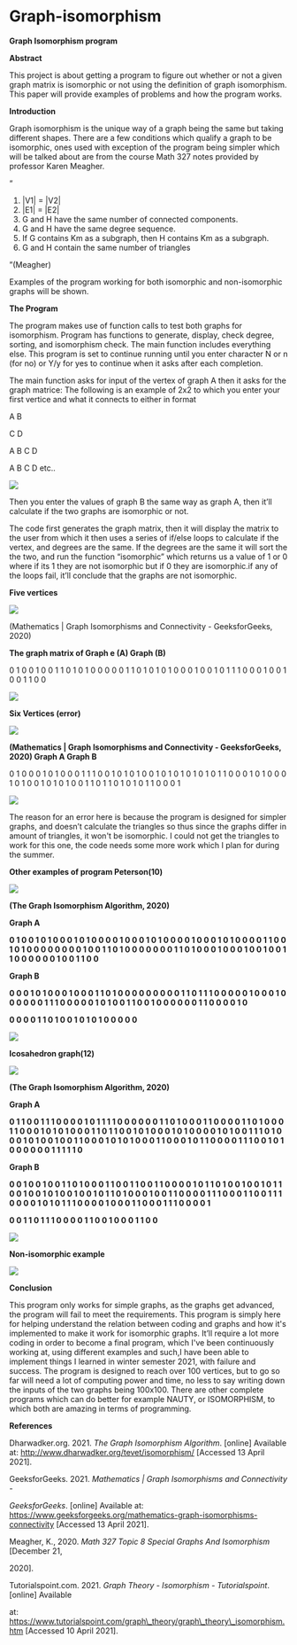 # Graph-isomorphism
﻿**Graph Isomorphism program**


**Abstract**

This project is about getting a program to figure out whether or not a given graph matrix is isomorphic or not using the definition of graph isomorphism. This paper will provide examples of problems and how the program works.

**Introduction**

Graph isomorphism is the unique way of a graph being the same but taking different shapes. There are a few conditions which qualify a graph to be isomorphic, ones used with exception of the program being simpler which will be talked about are from the course Math 327 notes provided by professor Karen Meagher.

“

1. |V1| = |V2|
1. |E1| = |E2|
1. G and H have the same number of connected components.
1. G and H have the same degree sequence.
1. If G contains Km as a subgraph, then H contains Km as a subgraph.
1. G and H contain the same number of triangles

”(Meagher)

Examples of the program working for both isomorphic and non-isomorphic graphs will be shown.

**The Program**

The program makes use of function calls to test both graphs for isomorphism. Program has functions to generate, display, check degree, sorting, and isomorphism check. The main function includes everything else. This program is set to continue running until you enter character N or n (for no) or Y/y for yes to continue when it asks after each completion.

The main function asks for input of the vertex of graph A then it asks for the graph matrice: The following is an example of 2x2 to which you enter your first vertice and what it connects to either in format

A B

C D

A B C D

A B C D etc..

![](Aspose.Words.d6a71334-7472-4665-8329-04e7a674a3c9.001.png)

Then you enter the values of graph B the same way as graph A, then it’ll calculate if the two graphs are isomorphic or not.

The code first generates the graph matrix, then it will display the matrix to the user  from which it then uses a series of if/else loops to calculate if the vertex, and degrees are the same. If the degrees are the same it will sort the the two, and run the function “isomorphic” which returns us a value of 1 or 0 where if its 1 they are not isomorphic but if 0 they are isomorphic.if any of the loops fail, it’ll conclude that the graphs are not isomorphic.

**Five vertices**

![](Aspose.Words.d6a71334-7472-4665-8329-04e7a674a3c9.002.jpeg)

(Mathematics | Graph Isomorphisms and Connectivity - GeeksforGeeks, 2020)

**The graph matrix of Graph e (A) Graph (B)**

0 1 0 0 1 0 0 1 1 0 1 0 1 0 0 0 0 0 1 1 0 1 0 1 0 1 0 0 0 1 0 0 1 0 1 1 1 0 0 0 1 0 0 1 0 0 1 1 0 0

![](Aspose.Words.d6a71334-7472-4665-8329-04e7a674a3c9.003.jpeg)

**Six Vertices (error)**

![](Aspose.Words.d6a71334-7472-4665-8329-04e7a674a3c9.004.png)

**(Mathematics | Graph Isomorphisms and Connectivity - GeeksforGeeks, 2020) Graph A Graph B**

0 1 0 0 0 1 0 1 0 0 0 1 1 1 0 0 1 0 1 0 1 0 0 1 0 1 0 1 0 1 0 1 0 1 1 0 0 0 1 0 1 0 0 0 1 0 1 0 0 1 0 1 0 1 0 0 1 1 0 1 1 0 1 0 1 0 1 1 0 0 0 1

![](Aspose.Words.d6a71334-7472-4665-8329-04e7a674a3c9.005.jpeg)

The reason for an error here is because the program is designed for simpler graphs, and doesn’t calculate the triangles so thus since the graphs differ in amount of triangles, it won't be isomorphic. I could not get the triangles to work for this one, the code needs some more work which I plan for during the summer.

**Other examples of program Peterson(10)**

![](Aspose.Words.d6a71334-7472-4665-8329-04e7a674a3c9.006.jpeg)

**(The Graph Isomorphism Algorithm, 2020)**

**Graph A**

**0 1 0 0 1 0 1 0 0 0 1 0 1 0 0 0 0 1 0 0 0 1 0 1 0 0 0 0 1 0 0 0 1 0 1 0 0 0 0 1 1 0 0 1 0 1 0 0 0 0 0 0 0 0 1 0 0 1 1 0 1 0 0 0 0 0 0 0 1 1 0 1 0 0 0 1 0 0 0 1 0 0 1 0 0 1 1 0 0 0 0 0 0 1 0 0 1 1 0 0**

**Graph B**

**0 0 0 1 0 1 0 0 0 1 0 0 0 1 1 0 1 0 0 0 0 0 0 0 0 0 1 1 0 1 1 1 0 0 0 0 0 1 0 0 0 1 0 0 0 0 0 0 1 1 1 0 0 0 0 0 1 0 1 0 0 1 1 0 0 1 0 0 0 0 0 0 1 1 0 0 0 0 1 0**

**0 0 0 0 1 1 0 1 0 0 1 0 1 0 1 0 0 0 0 0**

![](Aspose.Words.d6a71334-7472-4665-8329-04e7a674a3c9.007.jpeg)

**Icosahedron graph(12)**

![](Aspose.Words.d6a71334-7472-4665-8329-04e7a674a3c9.008.jpeg)

**(The Graph Isomorphism Algorithm, 2020)**

**Graph A**

**0 1 1 0 0 1 1 1 0 0 0 0 1 0 1 1 1 1 0 0 0 0 0 0 1 1 0 1 0 0 0 1 1 0 0 0 0 1 1 0 1 0 0 0 1 1 0 0 0 1 0 1 0 1 0 0 0 1 1 0 1 1 0 0 1 0 1 0 0 0 1 0 1 0 0 0 0 1 0 1 0 0 1 1 1 0 1 0 0 0 1 0 1 0 0 1 0 0 1 1 0 0 0 1 0 1 0 1 0 0 0 1 1 0 0 0 1 0 1 1 0 0 0 0 1 1 1 0 0 1 0 1 0 0 0 0 0 0 1 1 1 1 1 0**

**Graph B**

**0 0 1 0 0 1 0 0 1 1 0 1 0 0 0 1 1 0 0 1 1 0 0 1 1 0 0 0 0 1 0 1 1 0 1 0 0 1 0 0 1 0 1 1 0 0 1 0 0 1 0 1 0 0 1 0 0 1 0 1 1 0 1 0 0 0 1 0 0 1 1 0 0 0 0 1 1 1 0 0 0 1 1 0 0 1 1 1 0 0 0 0 1 0 1 0 1 1 1 0 0 0 0 1 0 0 0 1 1 0 0 0 1 1 1 0 0 0 0 1**

**0 0 1 1 0 1 1 1 0 0 0 0 1 1 0 0 1 0 0 0 1 1 0 0**

![](Aspose.Words.d6a71334-7472-4665-8329-04e7a674a3c9.009.jpeg)

**Non-isomorphic example**

![](Aspose.Words.d6a71334-7472-4665-8329-04e7a674a3c9.010.jpeg)

**Conclusion**

This  program only works for simple graphs, as the graphs get advanced, the program will fail to meet the requirements. This program is simply here for helping understand the relation between coding and graphs and how it's implemented to make it work for isomorphic graphs. It’ll require a lot more coding in order to become a final program, which I've been continuously working at, using different examples and such,I have been able to implement things I learned in winter semester 2021, with failure and success. The program is designed to reach over 100 vertices, but  to go so far will need a lot of computing power and time, no less to say writing down the inputs of the two graphs being 100x100. There are other complete programs which can do better for example NAUTY, or ISOMORPHISM, to which both are amazing in terms of programming.

**References**

Dharwadker.org. 2021. *The Graph Isomorphism Algorithm*. [online] Available at: <http://www.dharwadker.org/tevet/isomorphism/> [Accessed 13 April 2021].

GeeksforGeeks. 2021. *Mathematics | Graph Isomorphisms and Connectivity -*

*GeeksforGeeks*. [online] Available at: <https://www.geeksforgeeks.org/mathematics-graph-isomorphisms-connectivity> [Accessed 13 April 2021].

Meagher, K., 2020. *Math 327 Topic 8 Special Graphs And Isomorphism* [December 21,

2020].

Tutorialspoint.com. 2021. *Graph Theory - Isomorphism - Tutorialspoint*. [online] Available

at: <https://www.tutorialspoint.com/graph\_theory/graph\_theory\_isomorphism.htm> [Accessed 10 April 2021].
